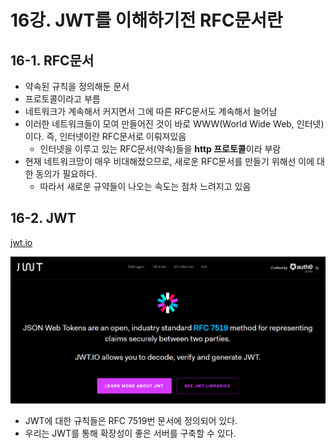 # 16강. JWT를 이해하기전 RFC문서란
## 16-1. RFC문서
- 약속된 규칙을 정의해둔 문서
- 프로토콜이라고 부름
- 네트워크가 계속해서 커지면서 그에 따른 RFC문서도 계속해서 늘어남
- 이러한 네트워크들이 모여 만들어진 것이 바로 WWW(World Wide Web, 인터넷)이다. 즉, 인터넷이란 RFC문서로 이뤄져있음
    - 인터넷을 이루고 있는 RFC문서(약속)들을 **http 프로토콜**이라 부람
- 현재 네트워크망이 매우 비대해졌으므로, 새로운 RFC문서를 만들기 위해선 이에 대한 동의가 필요하다.
    - 따라서 새로운 규약들이 나오는 속도는 점차 느려지고 있음

## 16-2. JWT
[jwt.io](https://jwt.io/)

<img src="./img/chapter16_1.png">

- JWT에 대한 규칙들은 RFC 7519번 문서에 정의되어 있다.
- 우리는 JWT를 통해 확장성이 좋은 서버를 구축할 수 있다.
